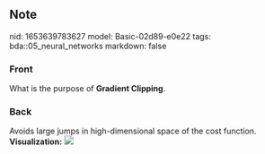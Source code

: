 ## Note
nid: 1653639783627
model: Basic-02d89-e0e22
tags: bda::05_neural_networks
markdown: false

### Front
What is the purpose of <b>Gradient Clipping</b>.

### Back
Avoids large jumps in high-dimensional space of the cost function.
<b>Visualization:</b> <img src= 
"paste-8197b4a0a11b29de787f9b9e3965fa4223389ad1.jpg">
